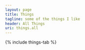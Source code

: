 ```yaml
---
layout: page
title: Things
tagline: some of the things I like
header: All Things
uri: things.all
---
```

{% include things-tab %}

